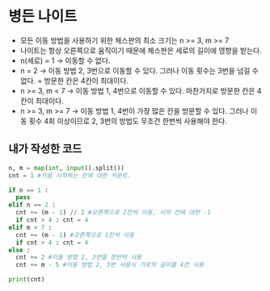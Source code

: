 # 병든 나이트
- 모든 이동 방법을 사용하기 위한 체스판의 최소 크기는 n >= 3, m >= 7
- 나이트는 항상 오른쪽으로 움직이기 때문에 체스판은 세로의 길이에 영향을 받는다.
- n(세로) = 1 -> 이동할 수 없다.
- n = 2 -> 이동 방법 2, 3번으로 이동할 수 있다. 그러나 이동 횟수는 3번을 넘길 수 없다. = 방문한 칸은 4칸이 최대이다.
- n >= 3, m < 7 -> 이동 방법 1, 4번으로 이동할 수 있다. 마찬가지로 방문한 칸은 4칸이 최대이다.
- n >= 3, m >= 7 -> 이동 방법 1, 4번이 가장 많은 칸을 방문할 수 있다. 그러나 이동 횟수 4회 이상이므로 2, 3번의 방법도 무조건 한번씩 사용해야 한다.
## 내가 작성한 코드
~~~python
n, m = map(int, input().split())
cnt = 1 #처음 시작하는 칸에 대한 카운트.

if n == 1 :
  pass
elif n == 2 :
  cnt += (m - 1) // 2 #오른쪽으로 2칸씩 이동, 시작 칸에 대한 -1
  if cnt > 4 : cnt = 4
elif m < 7 :
  cnt += (m - 1) #오른쪽으로 1칸씩 이동
  if cnt > 4 : cnt = 4
else :
  cnt += 2 #이동 방법 2, 3번을 한번씩 사용
  cnt += m - 5 #이동 방법 2, 3번 사용시 가로의 길이를 4칸 사용

print(cnt)
~~~
